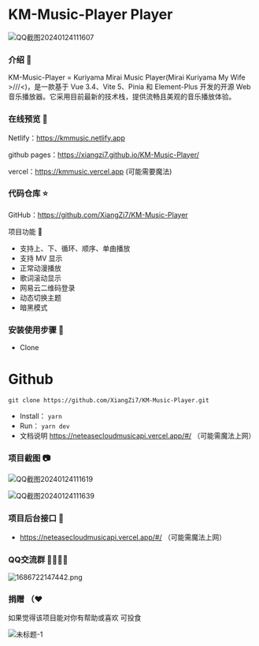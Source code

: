 # KM-Music-Player Player

![QQ截图20240124111607](https://github.com/XiangZi7/KM-Music-Player/assets/67356803/9e5d2a7c-c63f-4b8b-bb21-d19522d99742)


### 介绍 📖

KM-Music-Player = Kuriyama Mirai Music Player(Mirai Kuriyama My Wife >///<)，是一款基于 Vue 3.4、Vite 5、Pinia 和 Element-Plus 开发的开源 Web 音乐播放器。它采用目前最新的技术栈，提供流畅且美观的音乐播放体验。

### 在线预览 👀

Netlify：<https://kmmusic.netlify.app>

github pages：<https://xiangzi7.github.io/KM-Music-Player/>

vercel：<https://kmmusic.vercel.app> (可能需要魔法)

### 代码仓库 ⭐

GitHub：<https://github.com/XiangZi7/KM-Music-Player>

项目功能 🔨

- 支持上、下、循环、顺序、单曲播放
- 支持 MV 显示
- 正常动漫播放
- 歌词滚动显示
- 网易云二维码登录
- 动态切换主题
- 暗黑模式


### 安装使用步骤 📔

*   Clone

# Github

`git clone https://github.com/XiangZi7/KM-Music-Player.git`

*   Install：
    `yarn`
*   Run：
    `yarn dev`
*   文档说明
    <https://neteasecloudmusicapi.vercel.app/#/>  （可能需魔法上网）

### 项目截图 📷

![QQ截图20240124111619](https://github.com/XiangZi7/KM-Music-Player/assets/67356803/bb6dbeeb-18ee-452f-a6bd-5d23e347b65e)

![QQ截图20240124111639](https://github.com/XiangZi7/KM-Music-Player/assets/67356803/2cbbf647-bf18-4c60-82dd-982a95a2fc02)


### 项目后台接口 🧩

*   <https://neteasecloudmusicapi.vercel.app/#/>  （可能需魔法上网）

### QQ交流群 👨‍👨‍👦‍👦

![1686722147442.png](https://p6-juejin.byteimg.com/tos-cn-i-k3u1fbpfcp/2ef2a97c45df4a6fa5c78b34a28a42fc~tplv-k3u1fbpfcp-watermark.image#?w=238\&h=250\&s=10821\&e=png\&a=1\&b=f8f8f8)

### 捐赠 （❤

如果觉得该项目能对你有帮助或喜欢 可投食

![未标题-1](https://github.com/XiangZi7/KM-Music-Player/assets/67356803/023181cb-037d-434e-9ea6-1a3c2bcb52f6)


